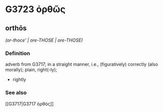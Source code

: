 # G3723 ὀρθῶς

## orthōs

_(or-thoce' | ore-THOSE | ore-THOSE)_

### Definition

adverb from G3717; in a straight manner, i.e., (figuratively) correctly (also morally); plain, right(-ly); 

- rightly

### See also

[[G3717|G3717 ὀρθός]]
